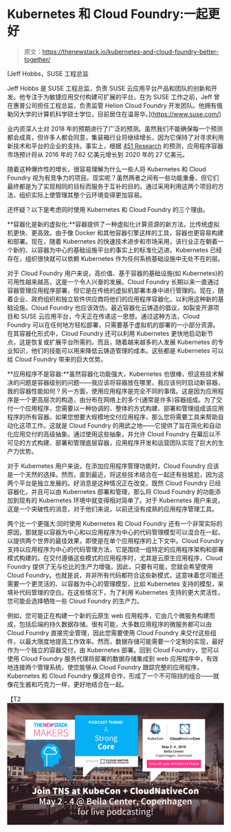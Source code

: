 # Kubernetes 和 Cloud Foundry:一起更好

> 原文：<https://thenewstack.io/kubernetes-and-cloud-foundry-better-together/>

[](https://www.suse.com/)

 [Jeff Hobbs，SUSE 工程总监

Jeff Hobbs 是 SUSE 工程总监，负责 SUSE 云应用平台产品和团队的创新和开发。他专注于为敏捷应用交付构建可扩展的平台。在为 SUSE 工作之前，Jeff 曾在惠普公司担任工程总监，负责监管 Helion Cloud Foundry 开发团队。他拥有俄勒冈大学的计算机科学硕士学位，目前居住在温哥华。](https://www.suse.com/) [](https://www.suse.com/)

业内资深人士对 2018 年的预期进行了广泛的预测。虽然我们不能确保每一个预测都会成真，但许多人都会同意，集装箱行业将继续增长，因为它保持了对寻求利用新技术和平台的企业的支持。事实上，根据 [451 Research](https://451research.com/report-long?icid=4095) 的预测，应用程序容器市场预计将从 2016 年的 7.62 亿美元增长到 2020 年的 27 亿美元。

随着这种爆炸性的增长，很容易理解为什么一些人将 Kubernetes 和 Cloud Foundry 视为有竞争力的项目。现实呢？虽然两者之间有一些功能重叠，但它们最终都是为了实现相同的目标而服务于互补的目的。通过采用利用这两个项目的方法，组织实际上使管理其整个云环境变得更加容易。

还怀疑？以下是考虑同时使用 Kubernetes 和 Cloud Foundry 的三个理由。

**容器化是新的虚拟化:**容器提供了一种虚拟化计算资源的新方法，比传统虚拟机更快、更高效。由于像 Docker 和其他容器引擎这样的工具，容器也更容易构建和部署。现在，随着 Kubernetes 的快速技术进步和市场采用，该行业正在朝着一个新的、以容器为中心的基础设施平台的事实上的标准化迈进。Kubernetes 已经存在，组织很快就可以依赖 Kubernetes 作为任何系统基础设施中无处不在的层。

对于 Cloud Foundry 用户来说，高价值、基于容器的基础设施(如 Kubernetes)的可用性越来越高，这是一个令人兴奋的发展。Cloud Foundry 长期以来一直通过容器管理应用程序部署，但它是在传统的虚拟机部署本身中进行管理的。现在，随着企业、政府组织和独立软件供应商将他们的应用程序容器化，以利用这种新的基础设施，Cloud Foundry 也应该效仿。最近容器化云铸造的倡议，如裂变开源项目和 SUSE 云应用平台，今天正在传递这一思想。通过这种方法，Cloud Foundry 可以在任何地方轻松部署，只需要基于虚拟机的部署的一小部分资源。在其容器化形式中，Cloud Foundry 还可以利用 Kubernetes 更快地启动新节点，这是恢复或扩展平台所需的。而且，随着越来越多的人发展 Kubernetes 的专业知识，他们的技能可以用来降低云铸造管理的成本。这些都是 Kubernetes 可以给 Cloud Foundry 带来的巨大优势。

**应用程序不是容器:**虽然容器化功能强大，Kubernetes 也很棒，但这些技术解决的问题是容器级别的问题——我应该将容器放在哪里，我应该何时启动新容器，我的容器性能如何？另一方面，使用应用程序是完全不同的事情。这是因为应用程序是一个更高层次的构造，由分布在网络上的多个(通常是许多)容器组成。为了交付一个应用程序，您需要以一种协调的、整体的方式构建、部署和管理组成该应用程序的所有容器。如果您想要大规模地交付应用程序，那么您将需要工具来帮助自动化这项工作。这就是 Cloud Foundry 的用武之地——它提供了旨在简化和自动化应用交付的高级抽象。通过使用这些抽象，并允许 Cloud Foundry 在幕后以不可见的方式构建、部署和管理底层容器，应用程序开发和运营团队实现了巨大的生产力优势。

对于 Kubernetes 用户来说，在添加应用程序管理功能时，Cloud Foundry 应该是一个天然的选择。然而，直到最近，将这些技术结合在一起还有些尴尬，因为这两个平台是独立发展的。好消息是这种情况正在改变。既然 Cloud Foundry 已经容器化，并且可以由 Kubernetes 部署和管理，那么将 Cloud Foundry 的功能添加到现有的 Kubernetes 环境中就变得相对简单了。对于 Kubernetes 用户来说，这是一个突破性的消息，对于他们来说，以前还没有成熟的应用程序管理工具。

两个比一个更强大:同时使用 Kubernetes 和 Cloud Foundry 还有一个非常实际的原因，那就是以容器为中心和以应用程序为中心的代码管理模型可以混合在一起，以提供两个世界的最佳效果，即使是在单个应用程序的上下文中。Cloud Foundry 支持以应用程序为中心的代码管理方法，它是围绕一组特定的应用程序架构和部署模式构建的。在交付遵循这些模式的应用程序时，尤其是云原生应用程序，Cloud Foundry 提供了无与伦比的生产力增强，因此，只要有可能，您就会希望使用 Cloud Foundry。也就是说，并非所有代码都符合这些新模式，这意味着您可能还需要一个更灵活的、以容器为中心的管理模型，比如 Kubernetes 支持的模型，来填补代码管理的空白。在这些情况下，为了利用 Kubernetes 支持的更大灵活性，您可能会选择牺牲一些 Cloud Foundry 的生产力。

例如，您可能正在构建一个新的云原生 web 应用程序，它由几个微服务构建而成，包括后端的持久数据存储。很有可能，大多数应用程序的微服务都可以由 Cloud Foundry 直接完全管理，因此您需要使用 Cloud Foundry 来交付这些组件，以最大限度地提高工作效率。然而，数据存储可能需要一个定制的实现，最好作为一个独立的容器交付，由 Kubernetes 部署。回到 Cloud Foundry，您可以使用 Cloud Foundry 服务代理将部署的数据存储集成到 web 应用程序中，有效地连接两个管理系统，使您能够从 Cloud Foundry 跟踪完整的应用程序。Kubernetes 和 Cloud Foundry 像这样合作，形成了一个不可阻挡的组合——就像花生酱和巧克力一样，更好地结合在一起。

【T2![](img/da985f7aaec0fe2f939b9cc34063e060.png)

<svg xmlns:xlink="http://www.w3.org/1999/xlink" viewBox="0 0 68 31" version="1.1"><title>Group</title> <desc>Created with Sketch.</desc></svg>